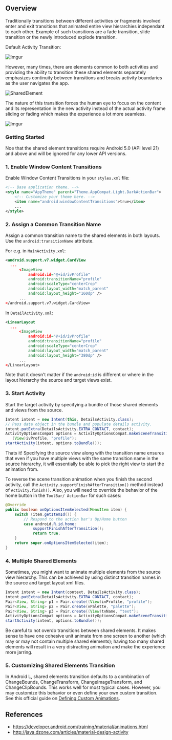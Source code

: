 ## Overview

Traditionally transitions between different activities or fragments involved enter and exit transitions that animated entire view hierarchies independant to each other. Example of such transitions are a fade transition, slide transition or the newly introduced explode transition.

Default Activity Transition:

![Imgur](http://i.imgur.com/KW88kGk.gif)

However, many times, there are elements common to both activities and providing the ability to transition these shared elements separately emphasizes continuity between transitions and breaks activity boundaries as the user navigates the app.

![SharedElement](http://3.bp.blogspot.com/-DnRuIu0QqgE/VAeEWFgCVdI/AAAAAAAAqak/t5NF8kHVRG8/s1600/heroview.png)

The nature of this transition forces the human eye to focus on the content and its representation in the new activity instead of the actual activity frame sliding or fading which makes the experience a lot more seamless.

![Imgur](http://i.imgur.com/IuYcb05.gif)

### Getting Started

Noe that the shared element transitions require Android 5.0 (API level 21) and above and will be ignored for any lower API versions.

### 1. Enable Window Content Transitions

Enable Window Content Transitions in your `styles.xml` file:

 ```xml
 <!-- Base application theme. -->
 <style name="AppTheme" parent="Theme.AppCompat.Light.DarkActionBar">
     <!-- Customize your theme here. -->
     <item name="android:windowContentTransitions">true</item>
     ...
 </style>
 ```

### 2. Assign a Common Transition Name

Assign a common transition name to the shared elements in both layouts. Use the   `android:transitionName` attribute.

For e.g. in `MainActivity.xml`:

```xml
<android.support.v7.widget.CardView
  ...
      <ImageView
          android:id="@+id/ivProfile"
          android:transitionName="profile"
          android:scaleType="centerCrop"
          android:layout_width="match_parent"
          android:layout_height="160dp" />
      ...
</android.support.v7.widget.CardView>
```

In `DetailActivity.xml`:

```xml
<LinearLayout
  ...
      <ImageView
          android:id="@+id/ivProfile"
          android:transitionName="profile"
          android:scaleType="centerCrop"
          android:layout_width="match_parent"
          android:layout_height="380dp" />
      ...
</LinearLayout>
```

Note that it doesn't matter if the `android:id` is different or where in the layout hierarchy the source and target views exist.

### 3. Start Activity

Start the target activity by specifying a bundle of those shared elements and views from the source.

```java
Intent intent = new Intent(this, DetailsActivity.class);
// Pass data object in the bundle and populate details activity.
intent.putExtra(DetailsActivity.EXTRA_CONTACT, contact);
ActivityOptionsCompat options = ActivityOptionsCompat.makeSceneTransitionAnimation(this,
   (View)ivProfile, "profile");
startActivity(intent, options.toBundle());
```

Thats it! Specifying the source view along with the transition name ensures that even if you have multiple views with the same transition name in the source hierarchy, it will essentially be able to pick the right view to start the animation from.

To reverse the scene transition animation when you finish the second activity, call the `Activity.supportFinishAfterTransition()` method instead of `Activity.finish()`. Also, you will need to override the behavior of the home button in the `ToolBar/ ActionBar` for such cases:

```java
@Override
public boolean onOptionsItemSelected(MenuItem item) {
    switch (item.getItemId()) {
        // Respond to the action bar's Up/Home button
        case android.R.id.home:
            supportFinishAfterTransition();
            return true;
    }
    return super.onOptionsItemSelected(item);
}
```

### 4. Multiple Shared Elements

Sometimes, you might want to animate multiple elements from the source view hierarchy. This can be achieved by using distinct transition names in the source and target layout xml files.

 ```java
Intent intent = new Intent(context, DetailsActivity.class);
intent.putExtra(DetailsActivity.EXTRA_CONTACT, contact);
Pair<View, String> p1 = Pair.create((View)ivProfile, "profile");
Pair<View, String> p2 = Pair.create(vPalette, "palette");
Pair<View, String> p3 = Pair.create((View)tvName, "text");
ActivityOptionsCompat options = ActivityOptionsCompat.makeSceneTransitionAnimation(this, p1, p2, p3);
startActivity(intent, options.toBundle());
```

Be careful to not overdo transitions between shared elements. It makes sense to have one cohesive unit animate from one screen to another (which may or may not contain multiple shared elements); having too many shared elements will result in a very distracting animation and make the experience more jarring.

### 5. Customizing Shared Elements Transition

In Android L, shared elements transition defaults to a combination of ChangeBounds, ChangeTransform, ChangeImageTransform, and ChangeClipBounds. This works well for most typical cases. However, you may customize this behavior or even define your own custom transition. See this official guide on [Defining Custom Animations](https://developer.android.com/training/material/animations.html).

## References

* <https://developer.android.com/training/material/animations.html>
* <http://java.dzone.com/articles/material-design-activity>
